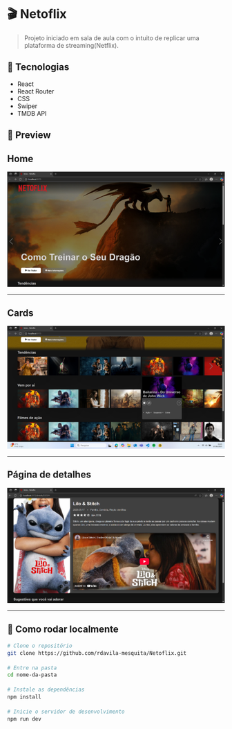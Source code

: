 # 🎬 Netoflix


> Projeto iniciado em sala de aula com o intuito de replicar uma plataforma de streaming(Netflix).

## 🚀 Tecnologias

- React
- React Router
- CSS 
- Swiper
- TMDB API 

## 📸 Preview

## Home
![home](imgs/home.png)

---
## Cards
![cards](imgs/cards.png)

---
## Página de detalhes
![detalhes](imgs/details.png)

---

## 🔧 Como rodar localmente

```bash
# Clone o repositório
git clone https://github.com/rdavila-mesquita/Netoflix.git

# Entre na pasta
cd nome-da-pasta

# Instale as dependências
npm install

# Inicie o servidor de desenvolvimento
npm run dev
